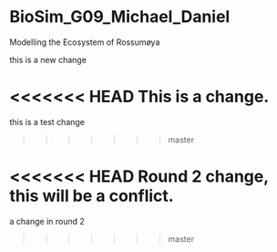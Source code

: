 # BioSim_G09_Michael_Daniel
Modelling the Ecosystem of Rossumøya

this is a new change


<<<<<<< HEAD
This is a change.
=======
this is a test change 
>>>>>>> master

<<<<<<< HEAD
Round 2 change, this will be a conflict.
=======
a change in round 2
>>>>>>> master

